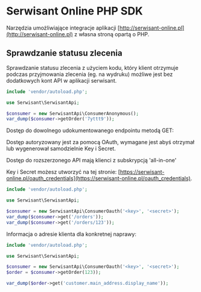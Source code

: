 Serwisant Online PHP SDK
=========

Narzędzia umożliwiające integracje aplikacji [http://serwisant-online.pl](http://serwisant-online.pl) z własna stroną opartą o PHP.

## Sprawdzanie statusu zlecenia

Sprawdzanie statusu zlecenia z użyciem kodu, który klient otrzymuje podczas przyjmowania zlecenia (eg. na wydruku) możliwe jest
 bez dodatkowych kont API w aplikacji serwisant.

```php
include 'vendor/autoload.php';

use Serwisant\SerwisantApi;

$consumer = new SerwisantApi\ConsumerAnonymous();
var_dump($consumer->getOrder('7yttt9'));

```

Dostęp do dowolnego udokumentowanego endpointu metodą GET:

Dostęp autoryzowany jest za pomocą OAuth, wymagane jest abyś otrzymał lub wygenerował samodzielnie Key i Secret.

Dostęp do rozszerzonego API mają klienci z subskrypcją 'all-in-one'

Key i Secret możesz utworzyć na tej stronie: [https://serwisant-online.pl/oauth_credentials](https://serwisant-online.pl/oauth_credentials).

```php
include 'vendor/autoload.php';

use Serwisant\SerwisantApi;

$consumer = new SerwisantApi\ConsumerOauth('<key>', '<secret>');
var_dump($consumer->get('/orders'));
var_dump($consumer->get('/orders/123'));
```

Informacja o adresie klienta dla konkretnej naprawy:

```php
include 'vendor/autoload.php';

use Serwisant\SerwisantApi;

$consumer = new SerwisantApi\ConsumerOauth('<key>', '<secret>');
$order = $consumer->getOrder(123));

var_dump($order->get('customer.main_address.display_name'));
```
